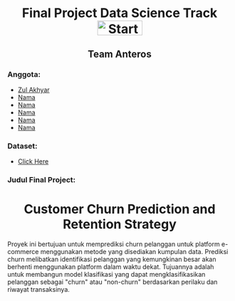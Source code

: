 <h1 align="center">Final Project Data Science Track
    <a href="https://startupcampus.id/" target="_blank"><img src="https://startupcampus.id/_next/image?url=%2Fimages%2FSC-Logo-Full.png&w=128&q=75" alt="StartUp Campus" style="width: 101px; height: 33.14px;" width="101" height="33.14" /></a>    
</h1>
<h2 align="center"> Team Anteros</h2>

### Anggota:
- [Zul Akhyar](https://github.com/zlkhyr)
- [Nama](#Nama)
- [Nama](#Nama)
- [Nama](#Nama)
- [Nama](#Nama)
- [Nama](#Nama)

### Dataset:
- [Click Here](https://drive.google.com/drive/folders/1qgUMnfjYwe57u1xMyOU4MxJ7AYRkddWl?usp=share_link)
### Judul Final Project:
<h1 align="center">
  Customer Churn Prediction and Retention Strategy
</h1>
<p>
  Proyek ini bertujuan untuk memprediksi churn pelanggan untuk platform e-commerce menggunakan metode yang disediakan
kumpulan data. Prediksi churn melibatkan identifikasi pelanggan yang kemungkinan besar akan berhenti menggunakan
platform dalam waktu dekat. Tujuannya adalah untuk membangun model klasifikasi yang dapat mengklasifikasikan pelanggan
sebagai "churn" atau "non-churn" berdasarkan perilaku dan riwayat transaksinya.
</p>

